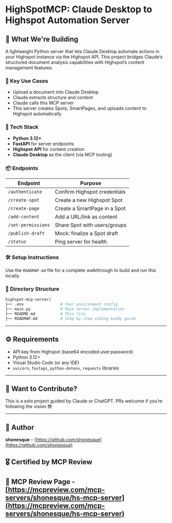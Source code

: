 # HighSpotMCP: Claude Desktop to Highspot Automation Server

## 🚀 What We're Building
A lightweight Python server that lets Claude Desktop automate actions in your Highspot instance via the Highspot API. This project bridges Claude’s structured document analysis capabilities with Highspot’s content management features.

### 🔧 Key Use Cases
- Upload a document into Claude Desktop
- Claude extracts structure and content
- Claude calls this MCP server
- This server creates Spots, SmartPages, and uploads content to Highspot automatically

### 🧩 Tech Stack
- **Python 3.12+**
- **FastAPI** for server endpoints
- **Highspot API** for content creation
- **Claude Desktop** as the client (via MCP tooling)

### 📦 Endpoints
| Endpoint          | Purpose                         |
|------------------|---------------------------------|
| `/authenticate`  | Confirm Highspot credentials    |
| `/create-spot`   | Create a new Highspot Spot      |
| `/create-page`   | Create a SmartPage in a Spot    |
| `/add-content`   | Add a URL/link as content       |
| `/set-permissions` | Share Spot with users/groups |
| `/publish-draft` | Mock: finalize a Spot draft     |
| `/status`        | Ping server for health          |

### 🛠️ Setup Instructions
Use the `ROADMAP.md` file for a complete walkthrough to build and run this locally.

### 📁 Directory Structure
```bash
highspot-mcp-server/
├── .env                # Your environment config
├── main.py             # Main server implementation
├── README.md           # This file
├── ROADMAP.md          # Step-by-step coding buddy guide
```

---

## ⚙️ Requirements
- API key from Highspot (base64 encoded user:password)
- Python 3.12+
- Visual Studio Code (or any IDE)
- `uvicorn`, `fastapi`, `python-dotenv`, `requests` libraries

---

## 💬 Want to Contribute?
This is a solo project guided by Claude or ChatGPT. PRs welcome if you’re following the vision 😎

---

## 🧠 Author
**shonesque** – [https://github.com/shonesque](https://github.com/shonesque)
## 🎖️ Certified by MCP Review
## 🔗 MCP Review Page - [https://mcpreview.com/mcp-servers/shonesque/hs-mcp-server](https://mcpreview.com/mcp-servers/shonesque/hs-mcp-server)
